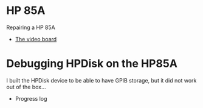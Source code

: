 # HP 85A

Repairing a HP 85A

- [The video board](./hp-85a/hp-85a-video-board.md)

# Debugging HPDisk on the HP85A

I built the HPDisk device to be able to have GPIB storage, but it did not work out of the box…

- Progress log